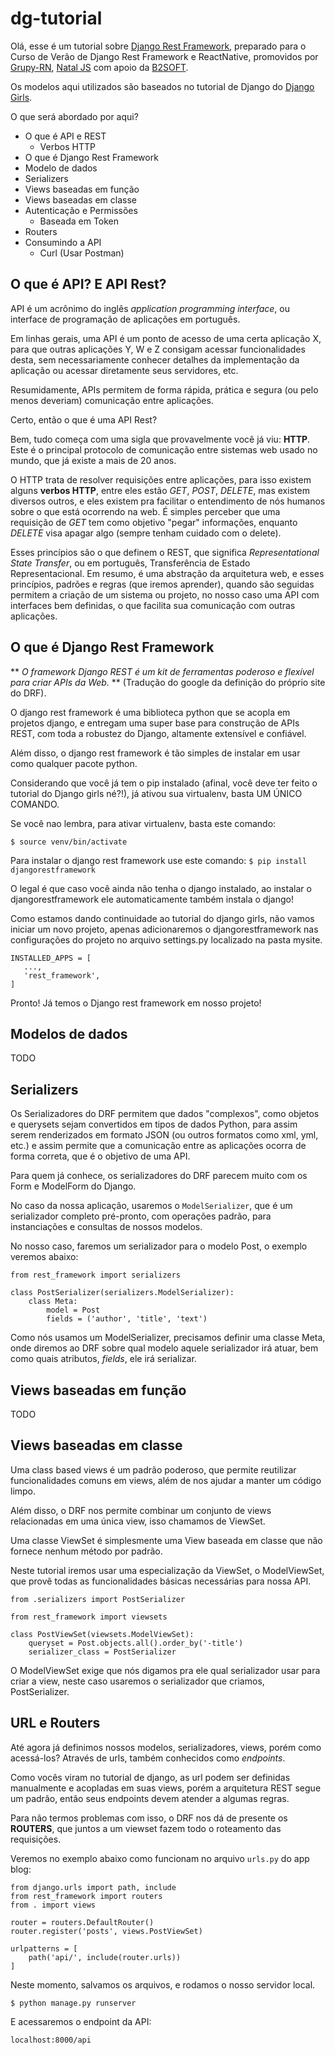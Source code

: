 # dg-tutorial

Olá, esse é um tutorial sobre [Django Rest Framework](https://www.django-rest-framework.org/), preparado para o Curso de Verão de Django Rest Framework e ReactNative, promovidos por [Grupy-RN](https://meetup.grupyrn.org/), [Natal JS](https://github.com/NatalJS) com apoio da [B2SOFT](https://b2soft.com.br/).

Os modelos aqui utilizados são baseados no tutorial de Django do [Django Girls](https://tutorial.djangogirls.org/pt/).

O que será abordado por aqui?

- O que é API e REST
    - Verbos HTTP
- O que é Django Rest Framework
- Modelo de dados
- Serializers
- Views baseadas em função
- Views baseadas em classe
- Autenticação e Permissões
    - Baseada em Token
- Routers
- Consumindo a API
    - Curl (Usar Postman)


## O que é API? E API Rest?

API é um acrônimo do inglês *application programming interface*, ou interface de programação de aplicações em português.

Em linhas gerais, uma API é um ponto de acesso de uma certa aplicação X, para que outras aplicações Y, W e Z consigam acessar funcionalidades desta, sem necessariamente conhecer detalhes da implementação da aplicação ou acessar diretamente seus servidores, etc.

Resumidamente, APIs permitem de forma rápida, prática e segura (ou pelo menos deveriam) comunicação entre aplicações.

Certo, então o que é uma API Rest?

Bem, tudo começa com uma sigla que provavelmente você já viu: **HTTP**. Este é o principal protocolo de comunicação entre sistemas web usado no mundo, que já existe a mais de 20 anos.

O HTTP trata de resolver requisições entre aplicações, para isso existem alguns **verbos HTTP**, entre eles estão *GET*, *POST*, *DELETE*, mas existem diversos outros, e eles existem pra facilitar o entendimento de nós humanos sobre o que está ocorrendo na web. É simples perceber que uma requisição de *GET* tem como objetivo "pegar" informações, enquanto *DELETE* visa apagar algo (sempre tenham cuidado com o delete).

Esses princípios são o que definem o REST, que significa *Representational State Transfer*, ou em português, Transferência de Estado Representacional. Em resumo, é uma abstração da arquitetura web, e esses princípios, padrões e regras (que iremos aprender), quando são seguidas permitem a criação de um sistema ou projeto, no nosso caso uma API com interfaces bem definidas, o que facilita sua comunicação com outras aplicações.

## O que é Django Rest Framework

** *O framework Django REST é um kit de ferramentas poderoso e flexível para criar APIs da Web.* **  (Tradução do google da definição do próprio site do DRF).

O django rest framework é uma biblioteca python que se acopla em projetos django, e entregam uma super base para construção de APIs REST, com toda a robustez do Django, altamente extensível e confiável.

Além disso, o django rest framework é tão simples de instalar em usar como qualquer pacote python. 

Considerando que você já tem o pip instalado (afinal, você deve ter feito o tutorial do Django girls né?!), já ativou sua virtualenv, basta UM ÚNICO COMANDO.

Se você nao lembra, para ativar virtualenv, basta este comando:

`$ source venv/bin/activate`

Para instalar o django rest framework use este comando:
`$ pip install djangorestframework`

O legal é que caso você ainda não tenha o django instalado, ao instalar o djangorestframework ele automaticamente também instala o django!

Como estamos dando continuidade ao tutorial do django girls, não vamos iniciar um novo projeto, apenas adicionaremos o djangorestframework nas configurações do projeto no arquivo settings.py localizado na pasta mysite.

```
INSTALLED_APPS = [
   ...,
   'rest_framework',
]
```

Pronto! Já temos o Django rest framework em nosso projeto!


## Modelos de dados

TODO

## Serializers

Os Serializadores do DRF permitem que dados "complexos", como objetos e querysets sejam convertidos em tipos de dados Python, para assim serem renderizados em formato JSON (ou outros formatos como xml, yml, etc.) e assim permite que a comunicação entre as aplicações ocorra de forma correta, que é o objetivo de uma API.

Para quem já conhece, os serializadores do DRF parecem muito com os Form e ModelForm do Django.

No caso da nossa aplicação, usaremos o `ModelSerializer`, que é um serializador completo pré-pronto, com operações padrão, para instanciações e consultas de nossos modelos.

No nosso caso, faremos um serializador para o modelo Post, o exemplo veremos abaixo:

```
from rest_framework import serializers

class PostSerializer(serializers.ModelSerializer):
    class Meta:
        model = Post
        fields = ('author', 'title', 'text')
```

Como nós usamos um ModelSerializer, precisamos definir uma classe Meta, onde diremos ao DRF sobre qual modelo aquele serializador irá atuar, bem como quais atributos, *fields*, ele irá serializar.


## Views baseadas em função

TODO

## Views baseadas em classe

Uma class based views é um padrão poderoso, que permite reutilizar funcionalidades comuns em views, além de nos ajudar a manter um código limpo.

Além disso, o DRF nos permite combinar um conjunto de views relacionadas em uma única view, isso chamamos de ViewSet.

Uma classe ViewSet é simplesmente uma View baseada em classe que não fornece nenhum método por padrão.

Neste tutorial iremos usar uma especialização da ViewSet, o ModelViewSet, que provê todas as funcionalidades básicas necessárias para nossa API.

```
from .serializers import PostSerializer

from rest_framework import viewsets

class PostViewSet(viewsets.ModelViewSet):
    queryset = Post.objects.all().order_by('-title')
    serializer_class = PostSerializer
```

O ModelViewSet exige que nós digamos pra ele qual serializador usar para criar a view, neste caso usaremos o serializador que criamos, PostSerializer.


## URL e Routers

Até agora já definimos nossos modelos, serializadores, views, porém como acessá-los? Através de urls, também conhecidos como *endpoints*.

Como vocês viram no tutorial de django, as url podem ser definidas manualmente e acopladas em suas views, porém a arquitetura REST segue um padrão, então seus endpoints devem atender a algumas regras.

Para não termos problemas com isso, o DRF nos dá de presente os  **ROUTERS**, que juntos a um viewset fazem todo o roteamento das requisições.

Veremos no exemplo abaixo como funcionam no arquivo `urls.py` do app blog:

```
from django.urls import path, include
from rest_framework import routers
from . import views

router = routers.DefaultRouter()
router.register('posts', views.PostViewSet)

urlpatterns = [
    path('api/', include(router.urls))
]
```

Neste momento, salvamos os arquivos, e rodamos o nosso servidor local.

`$ python manage.py runserver`

E acessaremos o endpoint da API:

`localhost:8000/api`

